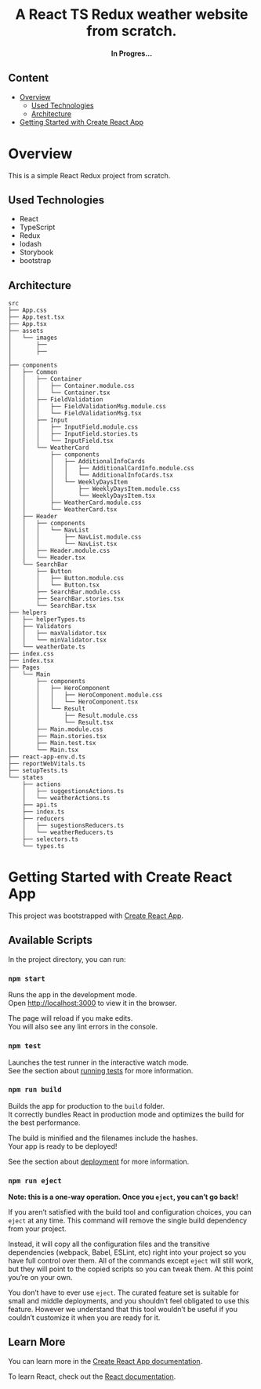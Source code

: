 <h1 align="center">
A React TS Redux weather website from scratch.
</h1>
<h4 align="center">
In Progres...
</h4>

 ## Content
- [Overview](#overview)
  - [Used Technologies](#user-technologies)
  - [Architecture](#architecture)
- [Getting Started with Create React App](#getting-started-with-create-react-app)

# Overview
This is a simple React Redux project from scratch.

## Used Technologies
   - React
   - TypeScript
   - Redux
   - lodash
   - Storybook
   - bootstrap

## Architecture

```
src
├── App.css
├── App.test.tsx
├── App.tsx
├── assets
│   └── images
│       ├── 
│       ├── 
│      
├── components
│   ├── Common
│   │   ├── Container
│   │   │   ├── Container.module.css
│   │   │   └── Container.tsx
│   │   ├── FieldValidation
│   │   │   ├── FieldValidationMsg.module.css
│   │   │   └── FieldValidationMsg.tsx
│   │   ├── Input
│   │   │   ├── InputField.module.css
│   │   │   ├── InputField.stories.ts
│   │   │   └── InputField.tsx
│   │   └── WeatherCard
│   │       ├── components
│   │       │   ├── AdditionalInfoCards
│   │       │   │   ├── AdditionalCardInfo.module.css
│   │       │   │   └── AdditionalInfoCards.tsx
│   │       │   └── WeeklyDaysItem
│   │       │       ├── WeeklyDaysItem.module.css
│   │       │       └── WeeklyDaysItem.tsx
│   │       ├── WeatherCard.module.css
│   │       └── WeatherCard.tsx
│   ├── Header
│   │   ├── components
│   │   │   └── NavList
│   │   │       ├── NavList.module.css
│   │   │       └── NavList.tsx
│   │   ├── Header.module.css
│   │   └── Header.tsx
│   └── SearchBar
│       ├── Button
│       │   ├── Button.module.css
│       │   └── Button.tsx
│       ├── SearchBar.module.css
│       ├── SearchBar.stories.tsx
│       └── SearchBar.tsx
├── helpers
│   ├── helperTypes.ts
│   ├── Validators
│   │   ├── maxValidator.tsx
│   │   └── minValidator.tsx
│   └── weatherDate.ts
├── index.css
├── index.tsx
├── Pages
│   └── Main
│       ├── components
│       │   ├── HeroComponent
│       │   │   ├── HeroComponent.module.css
│       │   │   └── HeroComponent.tsx
│       │   └── Result
│       │       ├── Result.module.css
│       │       └── Result.tsx
│       ├── Main.module.css
│       ├── Main.stories.tsx
│       ├── Main.test.tsx
│       └── Main.tsx
├── react-app-env.d.ts
├── reportWebVitals.ts
├── setupTests.ts
└── states
    ├── actions
    │   ├── suggestionsActions.ts
    │   └── weatherActions.ts
    ├── api.ts
    ├── index.ts
    ├── reducers
    │   ├── sugestionsReducers.ts
    │   └── weatherReducers.ts
    ├── selectors.ts
    └── types.ts
```

# Getting Started with Create React App

This project was bootstrapped with [Create React App](https://github.com/facebook/create-react-app).

## Available Scripts

In the project directory, you can run:

### `npm start`

Runs the app in the development mode.\
Open [http://localhost:3000](http://localhost:3000) to view it in the browser.

The page will reload if you make edits.\
You will also see any lint errors in the console.

### `npm test`

Launches the test runner in the interactive watch mode.\
See the section about [running tests](https://facebook.github.io/create-react-app/docs/running-tests) for more information.

### `npm run build`

Builds the app for production to the `build` folder.\
It correctly bundles React in production mode and optimizes the build for the best performance.

The build is minified and the filenames include the hashes.\
Your app is ready to be deployed!

See the section about [deployment](https://facebook.github.io/create-react-app/docs/deployment) for more information.

### `npm run eject`

**Note: this is a one-way operation. Once you `eject`, you can’t go back!**

If you aren’t satisfied with the build tool and configuration choices, you can `eject` at any time. This command will remove the single build dependency from your project.

Instead, it will copy all the configuration files and the transitive dependencies (webpack, Babel, ESLint, etc) right into your project so you have full control over them. All of the commands except `eject` will still work, but they will point to the copied scripts so you can tweak them. At this point you’re on your own.

You don’t have to ever use `eject`. The curated feature set is suitable for small and middle deployments, and you shouldn’t feel obligated to use this feature. However we understand that this tool wouldn’t be useful if you couldn’t customize it when you are ready for it.

## Learn More

You can learn more in the [Create React App documentation](https://facebook.github.io/create-react-app/docs/getting-started).

To learn React, check out the [React documentation](https://reactjs.org/).
